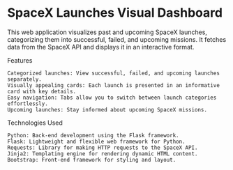 # SpaceX Launches Visual Dashboard

This web application visualizes past and upcoming SpaceX launches, categorizing them into successful, failed, and upcoming missions. It fetches data from the SpaceX API and displays it in an interactive format.

Features

    Categorized launches: View successful, failed, and upcoming launches separately.
    Visually appealing cards: Each launch is presented in an informative card with key details.
    Easy navigation: Tabs allow you to switch between launch categories effortlessly.
    Upcoming launches: Stay informed about upcoming SpaceX missions.

Technologies Used

    Python: Back-end development using the Flask framework.
    Flask: Lightweight and flexible web framework for Python.
    Requests: Library for making HTTP requests to the SpaceX API.
    Jinja2: Templating engine for rendering dynamic HTML content.
    Bootstrap: Front-end framework for styling and layout.
